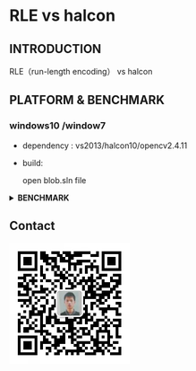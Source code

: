 # RLE vs halcon



## INTRODUCTION

RLE（run-length encoding） vs halcon 



## PLATFORM & BENCHMARK

### windows10 /window7 

- dependency : vs2013/halcon10/opencv2.4.11 

- build:

  open blob.sln file 

<details><summary><b>BENCHMARK</b></summary>

CPU: i5

4096*3000/threshold=(130,255)/NumRuns=34176/Area=5172496

|           |        | Feature Size | RLE     | Halcon | OpenCV    |
| --------- | ------ | ------------ | ------- | ------ | --------- |
| rectangle | erode  | 10*10        | 2.21ms  | 1.09ms | 11.60ms   |
|           |        | 20*20        | 1.19ms  | 0.59ms | 20.01ms   |
|           |        | 30*30        | 1.09ms  | 0.56ms | 30.73ms   |
|           |        | 40*40        | 1.24ms  | 0.61ms | 39.68ms   |
|           |        | 50*50        | 0.99ms  | 0.45ms | 58.47ms   |
|           |        | 60*60        | 0.93ms  | 0.41ms | 68.51ms   |
|           |        | 70*70        | 1.02ms  | 0.43ms | 80.86ms   |
|           |        | 80*80        | 0.96ms  | 0.43ms | 92.55ms   |
| rectangle | dilate | 10*10        | 2.44ms  | 0.80ms | 11.37ms   |
|           |        | 20*20        | 1.89ms  | 0.63ms | 20.09ms   |
|           |        | 30*30        | 1.25ms  | 0.35ms | 29.90ms   |
|           |        | 40*40        | 1.40ms  | 0.40ms | 39.72ms   |
|           |        | 50*50        | 1.32ms  | 0.36ms | 57.60ms   |
|           |        | 60*60        | 1.27ms  | 0.34ms | 70.91ms   |
|           |        | 70*70        | 1.38ms  | 0.39ms | 79.12ms   |
|           |        | 80*80        | 1.34ms  | 0.33ms | 93.08ms   |
| circle    | erode  | 10*10        | 3.66ms  | 4.19ms | 35.89ms   |
|           |        | 20*20        | 4.44ms  | 3.60ms | 127.00ms  |
|           |        | 30*30        | 5.41ms  | 4.89ms | 277.72ms  |
|           |        | 40*40        | 6.61ms  | 6.03ms | 495.59ms  |
|           |        | 50*50        | 8.36ms  | 6.05ms | 774.77ms  |
|           |        | 60*60        | 9.68ms  | 5.93ms | 1228.18ms |
|           |        | 70*70        | 10.41ms | 6.54ms | 1707.16ms |
|           |        | 80*80        | 11.88ms | 6.85ms | 2225.07ms |
| circle    | dilate | 10*10        | 4.31ms  | 1.9ms  | 36.01ms   |
|           |        | 20*20        | 7.41ms  | 2.91ms | 127.41ms  |
|           |        | 30*30        | 8.04ms  | 3.06ms | 279.09ms  |
|           |        | 40*40        | 9.70ms  | 3.68ms | 493.52ms  |
|           |        | 50*50        | 12.62ms | 4.17ms | 778.23ms  |
|           |        | 60*60        | 16.31ms | 4.74ms | 1235.95ms |
|           |        | 70*70        | 19.91ms | 5.32ms | 1714.93ms |
|           |        | 80*80        | 21.33ms | 5.80ms | 2237.01ms |



4096*3000/Region1=(100,200)/NumRuns=109252/Area=504717

|              | Region2 | RLE    | Halcon | NumRuns | Area   |
| ------------ | ------- | ------ | ------ | ------- | ------ |
| union        | 150,250 | 0.73ms | 0.55ms | 78599   | 345726 |
|              | 160,250 | 0.74ms | 0.54ms | 78952   | 328137 |
|              | 170,250 | 0.83ms | 0.54ms | 79294   | 310537 |
|              | 180,250 | 0.74ms | 0.54ms | 79725   | 292952 |
|              | 190,250 | 0.82ms | 0.54ms | 80254   | 274332 |
|              | 200,250 | 0.72ms | 0.52ms | 80895   | 254410 |
|              | 210,250 | 0.86ms | 0.67ms | 81126   | 230854 |
|              | 220,250 | 0.90ms | 0.70ms | 78544   | 200577 |
| difference   | 150,250 | 0.75ms | 0.85ms | 78599   | 345726 |
|              | 160,250 | 0.74ms | 0.85ms | 78952   | 328137 |
|              | 170,250 | 0.74ms | 0.83ms | 79294   | 310537 |
|              | 180,250 | 0.77ms | 0.82ms | 79725   | 292952 |
|              | 190,250 | 0.7ms  | 0.72ms | 80254   | 274332 |
|              | 200,250 | 0.63ms | 0.66ms | 80895   | 254410 |
|              | 210,250 | 0.63ms | 0.67ms | 81126   | 230854 |
|              | 220,250 | 0.67ms | 0.67ms | 78544   | 200577 |
| intersection | 150,250 | 0.85ms | 0.59ms | 78599   | 345726 |
|              | 160,250 | 0.87ms | 0.63ms | 78952   | 328137 |
|              | 170,250 | 0.87ms | 0.57ms | 79294   | 310537 |
|              | 180,250 | 0.86ms | 0.63ms | 79725   | 292952 |
|              | 190,250 | 0.84ms | 0.54ms | 80254   | 274332 |
|              | 200,250 | 0.69ms | 0.38ms | 80895   | 254410 |
|              | 210,250 | 0.66ms | 0.36ms | 81126   | 230854 |
|              | 220,250 | 0.69ms | 0.42ms | 78544   | 200577 |

4096*3000

|           | Region2 | RLE    | Halcon | NumRuns | Area    |
| --------- | ------- | ------ | ------ | ------- | ------- |
| connetion | 10,150  | 2.42ms | 0.38ms | 32977   | 7157170 |
|           | 10,160  | 2.41ms | 0.37ms | 33315   | 7174755 |
|           | 10,170  | 2.58ms | 0.41ms | 33684   | 7192405 |
|           | 10,180  | 2.49ms | 0.47ms | 34112   | 7209988 |
|           | 10,190  | 2.51ms | 0.40ms | 34708   | 7228708 |
|           | 10,200  | 2.70ms | 0.45ms | 35456   | 7248905 |
|           | 10,210  | 2.59ms | 0.55ms | 36487   | 7272974 |
|           | 10,220  | 2.67ms | 0.57ms | 37421   | 7303874 |



4096*3000

|              | Region2 | RLE    | Halcon | NumRuns | Area    |
| ------------ | ------- | ------ | ------ | ------- | ------- |
| select_shape | 10,150  | 0.36ms | 0.05ms | 32977   | 7157170 |
|              | 10,160  | 0.37ms | 0.06ms | 33315   | 7174755 |
|              | 10,170  | 0.39ms | 0.07ms | 33684   | 7192405 |
|              | 10,180  | 0.40ms | 0.09ms | 34112   | 7209988 |
|              | 10,190  | 0.41ms | 0.10ms | 34708   | 7228708 |
|              | 10,200  | 0.44ms | 0.15ms | 35456   | 7248905 |
|              | 10,210  | 0.47ms | 0.14ms | 36487   | 7272974 |
|              | 10,220  | 0.49ms | 0.17ms | 37421   | 7303874 |



2050*2448

|           | Region2 | RLE    | Halcon | NumRuns | Area    |
| --------- | ------- | ------ | ------ | ------- | ------- |
| threshold | 10,150  | 1.7ms  | 0.73ms | 53766   | 3614681 |
|           | 10,160  | 1.81ms | 0.76ms | 54162   | 3847323 |
|           | 10,170  | 2.04ms | 0.99ms | 60970   | 4109554 |
|           | 10,180  | 2.14ms | 1.00ms | 61838   | 4409065 |
|           | 10,190  | 1.88ms | 1.02ms | 47003   | 4666964 |
|           | 10,200  | 1.57ms | 0.61ms | 25647   | 4812658 |
|           | 10,210  | 1.43ms | 0.43ms | 13706   | 4867448 |
|           | 10,220  | 1.31ms | 0.52ms | 5010    | 4890160 |

</details>



## Contact

<img src="./doc/weixin.jpg" style="zoom:50%;" />